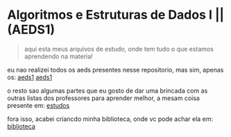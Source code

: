 #  Algoritmos e Estruturas de Dados I || (AEDS1)

>aqui esta meus arquivos de estudo, onde tem tudo o que estamos aprendendo na materia!

eu nao realizei todos os aeds presentes nesse repositorio, mas sim, apenas os:
[aeds1](https://github.com/giusfds/aeds/tree/main/aeds_naisses)
[aeds1](https://github.com/giusfds/aeds/tree/main/aeds_gustavo)

o resto sao algumas partes que eu gosto de dar uma brincada com as outras listas dos professores para aprender melhor, a mesam coisa presente em:
[estudos]()

fora isso, acabei criancdo minha biblioteca, onde vc pode achar ela em:
[biblioteca]()